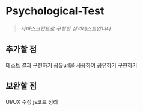 # Psychological-Test
>_자바스크립트로 구현한 심리테스트입니다_

## 추가할 점
테스트 결과 구현하기
공유url을 사용하여 공유하기 구현하기

## 보완할 점
UI/UX 수정
js코드 정리



